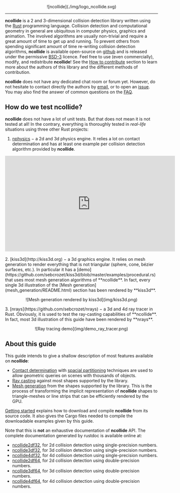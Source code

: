 <center>
![ncollide](./img/logo_ncollide.svg)
</center>

-----

**ncollide** is a 2 and 3-dimensional collision detection library written using
the [Rust](http://rust-lang.org) programming language. Collision detection and
computational geometry in general are ubiquitous in computer physics, graphics
and animation. The involved algorithms are usually non-trivial and require a
great amount of time to get up and running.  To prevent others from spending
significant amount of time re-writing collision detection algorithms,
**ncollide** is available open-source on
[github](http://github.com/sebcrozet/ncollide) and is released under the
permissive [BSD-3](http://opensource.org/licenses/BSD-3-Clause) licence. Feel
free to use (even commercially), modify, and redistribute **ncollide**! See the
[How to contribute](how_to_contribute/README.html) section to learn more about
the authors of this library and the different methods of contribution.

**ncollide** does not have any dedicated chat room or forum yet. However, do
not hesitate to contact directly the authors by
[email](mailto:developer@crozet.re), or to open an
[issue](http://github.com/sebcrozet/ncollide/issues). You may also find the
answer of common questions on the [FAQ](faq/README.html).

## How do we test ncollide?
**ncollide** does not have a lot of unit tests. But that does not mean it is
not tested at all! In the contrary, everything is thoroughly tested in
_real-life_ situations using three other Rust projects:

1. [nphysics](http://nphysics-dev.org) − a 2d and 3d physics engine. It relies
   a lot on contact determination and has at least one example per collision
   detection algorithm provided by **ncollide**.
<p>
<center>
<iframe width="560" height="315" src="http://www.youtube.com/embed/CANjXZ5rocI" frameborder="0" allowfullscreen></iframe>
</center>
</p>
2. [kiss3d](http://kiss3d.org) − a 3d graphics engine. It relies on mesh
   generation to render everything that is not triangular (sphere, cone, bézier
   surfaces, etc.). In particular it has a
   [demo](https://github.com/sebcrozet/kiss3d/blob/master/examples/procedural.rs)
   that uses most mesh generation algorithms of **ncollide**. In fact, every
   single 3d illustration of the [Mesh generation](mesh_generation/README.html)
   section has been rendered by **kiss3d**.
<p>
<center>
![Mesh generation rendered by kiss3d](img/kiss3d.png)
</center>
</p>
<p>
3. [nrays](https://github.com/sebcrozet/nrays) − a 3d and 4d ray tracer in
   Rust. Obviously, it is used to test the ray-casting capabilities of
   **ncollide**. In fact, most 3d illustration of this guide have been rendered
   by **nrays**.
</p>
<p>
<center>
![Ray tracing demo](img/demo_ray_tracer.png)
</center>
</p>

## About this guide
This guide intends to give a shallow description of most features available on
**ncollide**:
* [Contact determination](contact_determination/README.html) with [spacial
  partitioning](contact_determination/broad_phase.html) techniques are used to
  allow geometric queries on scenes with thousands of objects.
* [Ray casting](ray_casting/README.html) against most shapes supported by
  the library.
* [Mesh generation](mesh_generation/README.html) from the shapes
  supported by the library. This is the process of transforming the implicit
  representation of **ncollide** shapes to triangle-meshes or line strips
  that can be efficiently rendered by the GPU.

[Getting started](getting_started/README.md) explains how to download and
compile **ncollide** from its source code. It also gives the Cargo files needed
to compile the downloadable examples given by this guide.

Note that this is **not** an exhaustive documentation of **ncollide** API. The
complete documentation generated by rustdoc is available online at:
* [ncollide2df32](doc/ncollide2df32), for 2d collision detection using single-precision numbers.
* [ncollide3df32](doc/ncollide3df32), for 3d collision detection using single-precision numbers.
* [ncollide4df32](doc/ncollide4df32), for 4d collision detection using single-precision numbers.
* [ncollide2df64](doc/ncollide2df64), for 2d collision detection using double-precision numbers.
* [ncollide3df64](doc/ncollide3df64), for 3d collision detection using double-precision numbers.
* [ncollide4df64](doc/ncollide4df64), for 4d collision detection using double-precision numbers.
